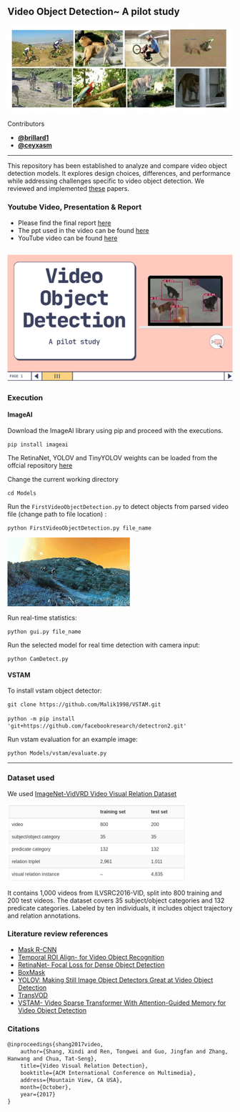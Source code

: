 ## Video Object Detection~ A pilot study
![collage](./assets/collage.jpg)

Contributors
* <strong>[@brillard1](https://github.com/brillard1)</strong>
* <strong>[@ceyxasm](https://github.com/ceyxasm)</strong>
---
This repository has been established to analyze and compare video object detection models. It explores design choices, differences, and performance while addressing challenges specific to video object detection. We reviewed and implemented [these](./papers/) papers.

### Youtube Video, Presentation & Report
* Please find the final report [here](./B20CS002_B20CS003_VOD_PS.pdf)
* The ppt used in the video can be found [here](./presentation.pdf)
* YouTube video can be found [here](https://youtu.be/EH_XtkEIY_I)

[![video](./assets/image.png)](https://youtu.be/EH_XtkEIY_I) 
---

### Execution

#### ImageAI

Download the ImageAI library using pip and proceed with the executions.
```
pip install imageai
```

The RetinaNet, YOLOV and TinyYOLOV weights can be loaded from the offcial repository [here](https://github.com/OlafenwaMoses/ImageAI/blob/master/imageai/Detection/VIDEO.md)

Change the current working directory
```
cd Models
```
Run the `FirstVideoObjectDetection.py` to detect objects from parsed video file (change path to file location) :
```
python FirstVideoObjectDetection.py file_name
```
![gif](./assets/Detected_GIF.gif)

Run real-time statistics:
```
python gui.py file_name
```

Run the selected model for real time detection with camera input:
```
python CamDetect.py
```

#### VSTAM

To install vstam object detector:
```
git clone https://github.com/Malik1998/VSTAM.git

python -m pip install 'git+https://github.com/facebookresearch/detectron2.git'
```
Run vstam evaluation for an example image:
```
python Models/vstam/evaluate.py
```

---
### Dataset used

We used [ImageNet-VidVRD Video Visual Relation Dataset](https://xdshang.github.io/docs/imagenet-vidvrd.html)

![dataset](./assets/image2.png)

It contains 1,000 videos from ILVSRC2016-VID, split into 800 training and 200 test videos. The dataset covers 35 subject/object categories and 132 predicate categories. Labeled by ten individuals, it includes object trajectory and relation annotations.

### Literature review references
* [Mask R-CNN ](https://arxiv.org/pdf/1703.06870.pdf)
* [Temporal ROI Align- for Video Object Recognition](https://arxiv.org/pdf/2109.03495v2.pdf)
* [RetinaNet- Focal Loss for Dense Object Detection](https://arxiv.org/pdf/1708.02002.pdf)
* [BoxMask](https://arxiv.org/pdf/2210.06008v1.pdf) 
* [YOLOV: Making Still Image Object Detectors Great at Video Object Detection](https://arxiv.org/pdf/2208.09686v2.pdf)
* [TransVOD](https://ieeexplore.ieee.org/stamp/stamp.jsp?tp=&arnumber=9960850&tag=1)
* [VSTAM- Video Sparse Transformer With Attention-Guided Memory for Video Object Detection](https://ieeexplore.ieee.org/stamp/stamp.jsp?tp=&arnumber=9798833)

### Citations
```
@inproceedings{shang2017video,
    author={Shang, Xindi and Ren, Tongwei and Guo, Jingfan and Zhang, Hanwang and Chua, Tat-Seng},
    title={Video Visual Relation Detection},
    booktitle={ACM International Conference on Multimedia},
    address={Mountain View, CA USA},
    month={October},
    year={2017}
}
```
